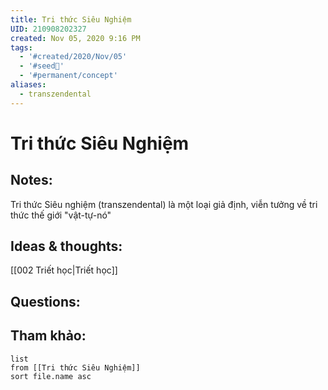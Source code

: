 ```yaml
---
title: Tri thức Siêu Nghiệm
UID: 210908202327
created: Nov 05, 2020 9:16 PM
tags:
  - '#created/2020/Nov/05'
  - '#seed🥜'
  - '#permanent/concept'
aliases:
  - transzendental
---
```

# Tri thức Siêu Nghiệm

## Notes:
Tri thức Siêu nghiệm (transzendental) là một loại giả định, viễn tưởng về tri thức thế giới "vật-tự-nó"

## Ideas & thoughts:
[[002 Triết học|Triết học]]

## Questions:


## Tham khảo:
```dataview
list
from [[Tri thức Siêu Nghiệm]]
sort file.name asc
```
